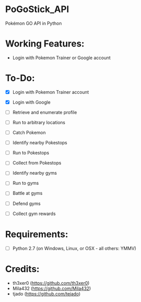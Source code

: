 # PoGoStick_API
Pokémon GO API in Python

# Working Features:
- Login with Pokemon Trainer or Google account


# To-Do:
- [X] Login with Pokemon Trainer account
- [X] Login with Google
- [ ] Retrieve and enumerate profile
- [ ] Run to arbitrary locations
- [ ] Catch Pokemon
- [ ] Identify nearby Pokestops
- [ ] Run to Pokestops
- [ ] Collect from Pokestops
- [ ] Identify nearby gyms
- [ ] Run to gyms
- [ ] Battle at gyms
- [ ] Defend gyms
- [ ] Collect gym rewards


# Requirements:
- [ ] Python 2.7 (on Windows, Linux, or OSX - all others: YMMV)


# Credits:
- th3xer0 (https://github.com/th3xer0)
- Mila432 (https://github.com/Mila432)
- tjado (https://github.com/tejado)
